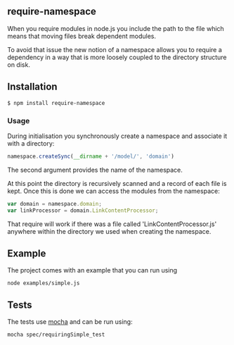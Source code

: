 ## require-namespace
When you require modules in node.js you include the path to the file which means that moving files break dependent modules. 

To avoid that issue the new notion of a namespace allows you to require a dependency in a way that is more loosely coupled to the directory structure on disk.

## Installation
    $ npm install require-namespace

### Usage
During initialisation you synchronously create a namespace and associate it with a directory:
```js
namespace.createSync(__dirname + '/model/', 'domain')
```
The second argument provides the name of the namespace.

At this point the directory is recursively scanned and a record of each file is kept. Once this is done we can access the modules from the namespace:
```js
var domain = namespace.domain;
var linkProcessor = domain.LinkContentProcessor;
```
That require will work if there was a file called 'LinkContentProcessor.js' anywhere within the directory we used when creating the namespace. 

## Example
The project comes with an example that you can run using

    node examples/simple.js

## Tests
The tests use [mocha](hhttp://mochajs.org/) and can be run using:

    mocha spec/requiringSimple_test